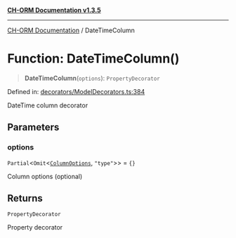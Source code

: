 [**CH-ORM Documentation v1.3.5**](../README.md)

***

[CH-ORM Documentation](../globals.md) / DateTimeColumn

# Function: DateTimeColumn()

> **DateTimeColumn**(`options`): `PropertyDecorator`

Defined in: [decorators/ModelDecorators.ts:384](https://github.com/iarayan/ch-orm/blob/main/src/decorators/ModelDecorators.ts#L384)

DateTime column decorator

## Parameters

### options

`Partial`\<`Omit`\<[`ColumnOptions`](../interfaces/ColumnOptions.md), `"type"`\>\> = `{}`

Column options (optional)

## Returns

`PropertyDecorator`

Property decorator

